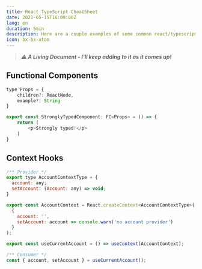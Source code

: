 ```yaml
---
title: React TypeScript CheatSheet
date: 2021-05-15T16:00:00Z
lang: en
duration: 5min
description: Here are a couple examples of some common react/typescript patterns for reference.
icon: bx-bx-atom
---
```

> _**⚠️ A Living Document - I'll keep adding to it as it comes up!**_
## Functional Components
```js
type Props = { 
    children?: ReactNode,
    example?: String
}

export const StronglyTypedComponent: FC<Props> = () => { 
    return (
        <p>Strongly typed!</p>
    )
}
```

## Context Hooks

```js
/** Provider */
export type AccountContextType = {
  account: any;
  setAccount: (Account: any) => void;
}

export const AccountContext = React.createContext<AccountContextType>(
  { 
    account: '', 
    setAccount: account => console.warn('no account provider')
  }
);

export const useCurrentAccount = () => useContext(AccountContext);

/** Consumer */
const { account, setAccount } = useCurrentAccount();

```